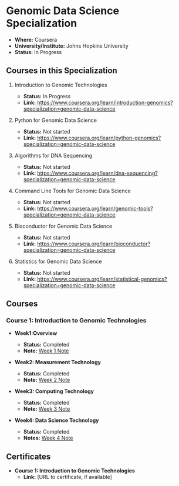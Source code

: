 # Genomic Data Science Specialization

- **Where:** Coursera
- **University/Institute:** Johns Hopkins University
- **Status:** In Progress

## Courses in this Specialization

1. Introduction to Genomic Technologies
   - **Status:** In Progress
   - **Link:** <https://www.coursera.org/learn/introduction-genomics?specialization=genomic-data-science>
  
2. Python for Genomic Data Science
   - **Status:** Not started
   - **Link:** <https://www.coursera.org/learn/python-genomics?specialization=genomic-data-science>

3. Algorithms for DNA Sequencing
   - **Status:** Not started
   - **Link:** <https://www.coursera.org/learn/dna-sequencing?specialization=genomic-data-science>
  
4. Command Line Tools for Genomic Data Science
   - **Status:** Not started
   - **Link:** <https://www.coursera.org/learn/genomic-tools?specialization=genomic-data-science>

5. Bioconductor for Genomic Data Science
   - **Status:** Not started
   - **Link:** <https://www.coursera.org/learn/bioconductor?specialization=genomic-data-science>
  
6. Statistics for Genomic Data Science
   - **Status:** Not started
   - **Link:** <https://www.coursera.org/learn/statistical-genomics?specialization=genomic-data-science>
  
## Courses

### Course 1: Introduction to Genomic Technologies

- **Week1:Overview**
  - **Status:** Completed
  - **Note:** [Week 1 Note](https://github.com/edaaydinea/GenomicDataScience/blob/main/L1/Week1/lecture_note.md)
  
- **Week2: Measurement Technology**
  - **Status:** Completed
  - **Note:** [Week 2 Note](https://github.com/edaaydinea/GenomicDataScience/blob/main/L1/Week2/lecture_note.md)
  
- **Week3: Computing Technology**
  - **Status:** Completed
  - **Note:** [Week 3 Note](https://github.com/edaaydinea/GenomicDataScience/blob/main/L1/Week3/lecture_note.md)
  
- **Week4: Data Science Technology**
  - **Status:** Completed
  - **Notes:** [Week 4 Note](https://github.com/edaaydinea/GenomicDataScience/blob/main/L1/Week4/lecture_note.md)

## Certificates

- **Course 1: Introduction to Genomic Technologies**
  - **Link:** [URL to certificate, if available]
